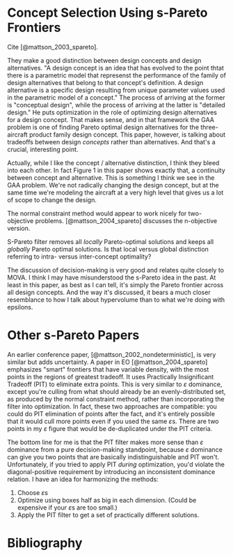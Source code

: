 # Concept Selection Using s-Pareto Frontiers

Cite [@mattson_2003_spareto].

They make a good distinction between design concepts and design alternatives.
    "A design concept is an idea that has evolved to the point thtat there is a parametric model that represenst the performance of the family of design alternatives that belong to that concept's definition.
    A design alternative is a specific design resulting from unique parameter values used in the parametric model of a concept."
    The process of arriving at the former is "conceptual design", while the process of arriving at the latter is "detailed design."
    He puts optimization in the role of optimizing design alternatives for a design concept.
    That makes sense, and in that framework the GAA problem is one of finding Pareto optimal design alternatives for the three-aircraft product family design concept.
    This paper, however, is talking about tradeoffs between design *concepts* rather than alternatives.
    And that's a crucial, interesting point.

Actually, while I like the concept / alternative distinction, I think they bleed into each other.
    In fact Figure 1 in this paper shows exactly that, a continuity between concept and alternative.
    This is something I think we see in the GAA problem.
    We're not radically changing the design concept, but at the same time we're modeling the aircraft at a very high level that gives us a lot of scope to change the design.

The normal constraint method would appear to work nicely for two-objective problems.
    [@mattson_2004_spareto] discusses the n-objective version.

S-Pareto filter removes all *locally* Pareto-optimal solutions and keeps all *globally* Pareto optimal solutions.
    Is that local versus global distinction referring to intra- versus inter-concept optimality?

The discussion of decision-making is very good and relates quite closely to MOVA.
    I think I may have misunderstood the s-Pareto idea in the past.
    At least in this paper, as best as I can tell, it's simply the Pareto frontier across all design concepts.
    And the way it's discussed, it bears a much closer resemblance to how I talk about hypervolume than to what we're doing with epsilons.

# Other s-Pareto Papers

An earlier conference paper, [@mattson_2002_nondeterministic], is very similar but adds uncertainty.
    A paper in EO [@mattson_2004_spareto] emphasizes "smart" frontiers that have variable density, with the most points in the regions of greatest tradeoff.
    It uses Practically Insignificant Tradeoff (PIT) to eliminate extra points.
    This is very similar to $\varepsilon$ dominance, except you're culling from what should already be an evenly-distributed set, as produced by the normal constraint method, rather than incorporating the filter into optimization.
    In fact, these two approaches are compatible: you could do PIT elimination of points after the fact, and it's entirely possible that it would cull more points even if you used the same $\varepsilon$s.
    There are two points in my $\varepsilon$ figure that would be de-duplicated under the PIT criteria.

The bottom line for me is that the PIT filter makes more sense than $\varepsilon$ dominance from a pure decision-making standpoint, because $\varepsilon$ dominance can give you two points that are basically indistinguishable and PIT won't.
    Unfortunately, if you tried to apply PIT *during* optimization, you'd violate the diagonal-positive requirement by introducing an inconsistent dominance relation.
    I have an idea for harmonizing the methods: 

1. Choose $\varepsilon$s
2. Optimize using boxes half as big in each dimension.  (Could be expensive if your $\varepsilon$s are too small.)
3. Apply the PIT filter to get a set of practically different solutions.


# Bibliography

<!--
vim:ts=4:sw=4:expandtab:wrap lbr
-->
